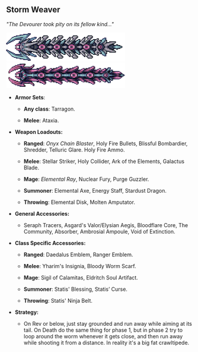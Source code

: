## Storm Weaver

*"The Devourer took pity on its fellow kind…"*

![image alt text](../public/BMbpD6rCZ1qoniF20u7H2A_img_64.png)
![image alt text](../public/BMbpD6rCZ1qoniF20u7H2A_img_65.png)

* **Armor Sets**:

    * **Any class**: Tarragon.

    * **Melee**: Ataxia.

* **Weapon Loadouts:**

    * **Ranged**: *Onyx Chain Blaster*, Holy Fire Bullets, Blissful Bombardier, Shredder, Telluric Glare. Holy Fire Ammo.

    * **Melee**: Stellar Striker, Holy Collider, Ark of the Elements, Galactus Blade.

    * **Mage**: *Elemental Ray*, Nuclear Fury, Purge Guzzler.

    * **Summoner**: Elemental Axe, Energy Staff, Stardust Dragon.

    * **Throwing**: Elemental Disk, Molten Amputator.

* **General Accessories:**

    * Seraph Tracers, Asgard's Valor/Elysian Aegis, Bloodflare Core, The Community, Absorber, Ambrosial Ampoule, Void of Extinction.

* **Class Specific Accessories:**

    * **Ranged**: Daedalus Emblem, Ranger Emblem.

    * **Melee**: Yharim's Insignia, Bloody Worm Scarf.

    * **Mage**: Sigil of Calamitas, Eldritch Soul Artifact.

    * **Summoner**: Statis' Blessing, Statis’ Curse.

    * **Throwing**: Statis' Ninja Belt.

* **Strategy:**

    * On Rev or below, just stay grounded and run away while aiming at its tail. On Death do the same thing for phase 1, but in phase 2 try to loop around the worm whenever it gets close, and then run away while shooting it from a distance. In reality it's a big fat crawltipede.

<div align="center"<iframe width="620" height="315" src="https://www.youtube.com/embed/17p6Ol_ugRk" frameborder="0" allowfullscreen></iframe></div>
